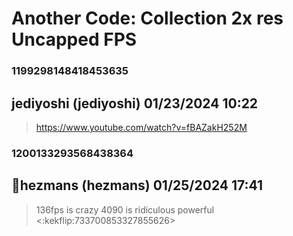 # Another Code: Collection 2x res Uncapped FPS
### 1199298148418453635
## jediyoshi (jediyoshi) 01/23/2024 10:22 

> https://www.youtube.com/watch?v=fBAZakH252M

### 1200133293568438364
## 🐲hezmans (hezmans) 01/25/2024 17:41 

> 136fps is crazy 
> 4090 is ridiculous powerful <:kekflip:733700853327855626>

